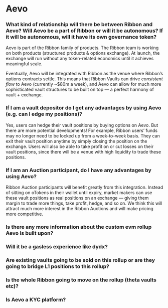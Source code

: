 # Aevo

### What kind of relationship will there be between Ribbon and Aevo? Will Aevo be a part of Ribbon or will it be autonomous? If it will be autonomous, will it have its own governance token?

Aevo is part of the Ribbon family of products. The Ribbon team is working on both products (structured products & options exchange). At launch, the exchange will run without any token-related economics until it achieves meaningful scale.

Eventually, Aevo will be integrated with Ribbon as the venue where Ribbon’s options contracts settle. This means that Ribbon Vaults can drive _consistent flow_ to Aevo (currently \~$80m a week), and Aevo can allow for much more sophisticated vault structures to be built on top — a perfect harmony of vault + exchange.

### If I am a vault depositor do I get any advantages by using Aevo (e.g. can I edge my positions)?

Yes, users can hedge their vault positions by buying options on Aevo. But there are more potential developments! For example, Ribbon users’ funds may no longer need to be locked up from a week-to-week basis. They can exit their vault position anytime by simply closing the position on the exchange. Users will also be able to take profit on or cut losses on their vault positions, since there will be a venue with high liquidity to trade these positions.

### If I am an Auction participant, do I have any advantages by using Aevo?

Ribbon Auction participants will benefit greatly from this integration. Instead of sitting on oTokens in their wallet until expiry, market makers can use these vault positions as real positions on an exchange — giving them margin to trade more things, take profit, hedge, and so on. We think this will attract much more interest in the Ribbon Auctions and will make pricing more competitive.

### Is there any more information about the custom evm rollup Aevo is built upon?



### Will it be a gasless experience like dydx?



### Are existing vaults going to be sold on this rollup or are they going to bridge L1 positions to this rollup?



### Is the whole Ribbon going to move on the rollup (theta vaults etc)?



### Is Aevo a KYC platform?

